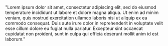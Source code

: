 "Lorem ipsum dolor sit amet, consectetur adipiscing elit, sed do eiusmod temperature incididunt ut labore et dolore magna aliqua. Ut enim ad minim 
veniam, quis nostrud exercitation ullamco laboris nisi ut aliquip ex ea commodo consequat. Duis aute irure dolor in reprehenderit in voluptate 
velit esse cillum dolore eu fugiat nulla pariatur. Excepteur sint occaecat cupidatat non proident, sunt in culpa qui officia deserunt mollit anim 
id est laborum."     
